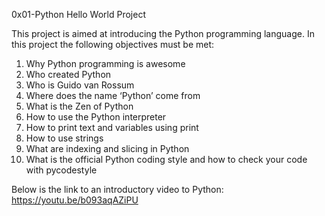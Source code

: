 0x01-Python Hello World Project

This project is aimed at introducing the Python programming language. In this project the following objectives must be met:

1. Why Python programming is awesome
2. Who created Python
3. Who is Guido van Rossum
4. Where does the name ‘Python’ come from
5. What is the Zen of Python
6. How to use the Python interpreter
7. How to print text and variables using print
8. How to use strings
9. What are indexing and slicing in Python
10. What is the official Python coding style and how to check your code with pycodestyle

Below is the link to an introductory video to Python:
https://youtu.be/b093aqAZiPU
